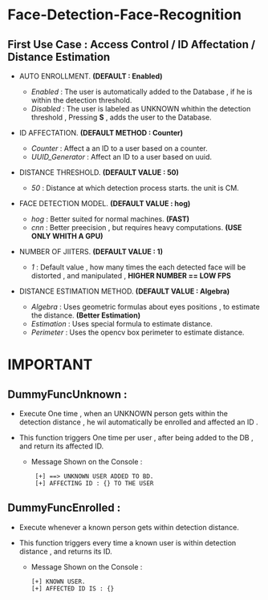 # Face-Detection-Face-Recognition

## First Use Case : Access Control / ID Affectation / Distance Estimation

* AUTO ENROLLMENT.  **(DEFAULT : Enabled)**
  * *Enabled* : The user is automatically added to the Database , if he is within the detection threshold.
  * *Disabled* : The user is labeled as UNKNOWN whithin the detection threshold , Pressing **S** , adds the user to the Database.
      
* ID AFFECTATION.   **(DEFAULT METHOD : Counter)**
  * *Counter* : Affect a an ID to a user based on a counter.
  * *UUID_Generator* : Affect an ID to a user based on uuid.
      
* DISTANCE THRESHOLD.   **(DEFAULT VALUE : 50)**
  * *50* : Distance at which detection process starts. the unit is CM.
* FACE DETECTION MODEL.   **(DEFAULT VALUE : hog)**
  * *hog* : Better suited for normal machines. **(FAST)**
  * *cnn* : Better preecision , but requires heavy computations. **(USE ONLY WHITH A GPU)**
      
* NUMBER OF JIITERS.   **(DEFAULT VALUE : 1)**
  * *1* : Default value , how many times the each detected face will be distorted , and manipulated , **HIGHER NUMBER == LOW FPS**
      
* DISTANCE ESTIMATION METHOD.   **(DEFAULT VALUE : Algebra)**
  * *Algebra* : Uses geometric formulas about eyes positions , to estimate the distance. **(Better Estimation)**
  * *Estimation* : Uses special formula to estimate distance.
  * *Perimeter* : Uses the opencv box perimeter to estimate distance.
  
# IMPORTANT 

## DummyFuncUnknown :
* Execute One time , when an UNKNOWN person gets within the detection distance , he wil automatically be enrolled and affected an ID .

* This function triggers One time per user , after being added to the DB , and return its affected ID.
  * Message Shown on the Console : 
  
         [+] ==> UNKNOWN USER ADDED TO BD. 
         [+] AFFECTING ID : {} TO THE USER
     
## DummyFuncEnrolled :
* Execute whenever a known person gets within detection distance.

* This function triggers every time a known user is within detection distance , and returns its ID.
  * Message Shown on the Console : 
  
        [+] KNOWN USER.
        [+] AFFECTED ID IS : {}
     


